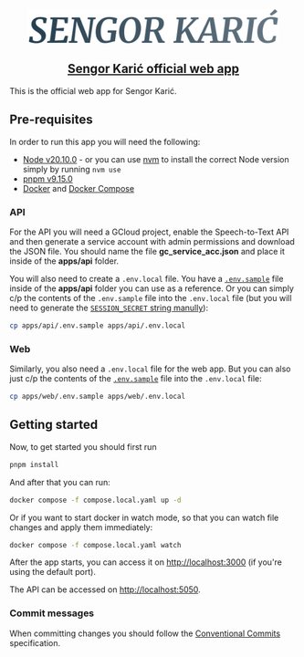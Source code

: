 <p align="center">
  <a href="https://sengorkaric.ba/">
    <img alt="logo" height="60" src="./.github/resources/logo.png">
    <h2 align="center">Sengor Karić official web app</h2>
  </a>
</p>

This is the official web app for Sengor Karić.

## Pre-requisites

In order to run this app you will need the following:

- [Node v20.10.0](https://nodejs.org) - or you can use [nvm](https://github.com/nvm-sh/nvm) to install the correct Node version simply by running `nvm use`
- [pnpm v9.15.0](https://pnpm.io/)
- [Docker](https://www.docker.com) and [Docker Compose](https://docs.docker.com/compose/install/)

### API

For the API you will need a GCloud project, enable the Speech-to-Text API and then generate a service account with admin permissions and download the JSON file. You should name the file **gc_service_acc.json** and place it inside of the __apps/api__ folder.

You will also need to create a `.env.local` file. You have a [`.env.sample`](apps/api/.env.sample) file inside of the __apps/api__ folder you can use as a reference. Or you can simply c/p the contents of the `.env.sample` file into the `.env.local` file (but you will need to generate the [`SESSION_SECRET` string manully](apps/api/.env.sample#L4)):

```sh
cp apps/api/.env.sample apps/api/.env.local
```

### Web

Similarly, you also need a `.env.local` file for the web app. But you can also just c/p the contents of the [`.env.sample`](apps/web/.env.sample) file into the `.env.local` file:

```sh
cp apps/web/.env.sample apps/web/.env.local
```

## Getting started

Now, to get started you should first run

```sh
pnpm install
```

And after that you can run:

```sh
docker compose -f compose.local.yaml up -d
```

Or if you want to start docker in watch mode, so that you can watch file changes and apply them immediately:

```sh
docker compose -f compose.local.yaml watch
```

After the app starts, you can access it on [http://localhost:3000](http://localhost:3000) (if you're using the default port).

The API can be accessed on [http://localhost:5050](http://localhost:5050).

### Commit messages

When committing changes you should follow the [Conventional Commits](https://www.conventionalcommits.org/en/v1.0.0/) specification.